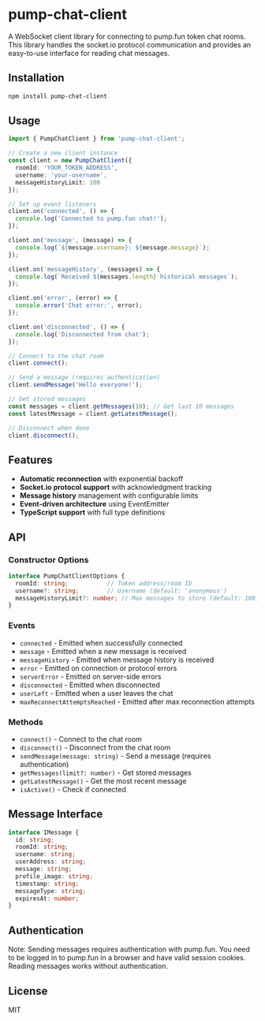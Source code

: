 # pump-chat-client

A WebSocket client library for connecting to pump.fun token chat rooms. This library handles the socket.io protocol communication and provides an easy-to-use interface for reading chat messages.

## Installation

```bash
npm install pump-chat-client
```

## Usage

```typescript
import { PumpChatClient } from 'pump-chat-client';

// Create a new client instance
const client = new PumpChatClient({
  roomId: 'YOUR_TOKEN_ADDRESS',
  username: 'your-username',
  messageHistoryLimit: 100
});

// Set up event listeners
client.on('connected', () => {
  console.log('Connected to pump.fun chat!');
});

client.on('message', (message) => {
  console.log(`${message.username}: ${message.message}`);
});

client.on('messageHistory', (messages) => {
  console.log(`Received ${messages.length} historical messages`);
});

client.on('error', (error) => {
  console.error('Chat error:', error);
});

client.on('disconnected', () => {
  console.log('Disconnected from chat');
});

// Connect to the chat room
client.connect();

// Send a message (requires authentication)
client.sendMessage('Hello everyone!');

// Get stored messages
const messages = client.getMessages(10); // Get last 10 messages
const latestMessage = client.getLatestMessage();

// Disconnect when done
client.disconnect();
```

## Features

- **Automatic reconnection** with exponential backoff
- **Socket.io protocol support** with acknowledgment tracking
- **Message history** management with configurable limits
- **Event-driven architecture** using EventEmitter
- **TypeScript support** with full type definitions

## API

### Constructor Options

```typescript
interface PumpChatClientOptions {
  roomId: string;           // Token address/room ID
  username?: string;        // Username (default: 'anonymous')
  messageHistoryLimit?: number; // Max messages to store (default: 100)
}
```

### Events

- `connected` - Emitted when successfully connected
- `message` - Emitted when a new message is received
- `messageHistory` - Emitted when message history is received
- `error` - Emitted on connection or protocol errors
- `serverError` - Emitted on server-side errors
- `disconnected` - Emitted when disconnected
- `userLeft` - Emitted when a user leaves the chat
- `maxReconnectAttemptsReached` - Emitted after max reconnection attempts

### Methods

- `connect()` - Connect to the chat room
- `disconnect()` - Disconnect from the chat room
- `sendMessage(message: string)` - Send a message (requires authentication)
- `getMessages(limit?: number)` - Get stored messages
- `getLatestMessage()` - Get the most recent message
- `isActive()` - Check if connected

## Message Interface

```typescript
interface IMessage {
  id: string;
  roomId: string;
  username: string;
  userAddress: string;
  message: string;
  profile_image: string;
  timestamp: string;
  messageType: string;
  expiresAt: number;
}
```

## Authentication

Note: Sending messages requires authentication with pump.fun. You need to be logged in to pump.fun in a browser and have valid session cookies. Reading messages works without authentication.

## License

MIT